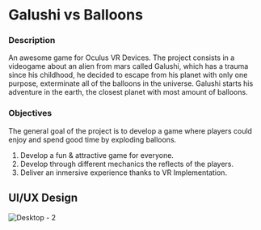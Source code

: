 # Galushi vs Balloons

### Description

An awesome game for Oculus VR Devices.
The project consists in a videogame about an alien from mars called Galushi, which has a trauma since his childhood, he decided to escape from his planet with only one purpose, exterminate all of the balloons in the universe. Galushi starts his adventure in the earth, the closest planet with most amount of balloons.

### Objectives

The general goal of the project is to develop a game where players could enjoy and spend good time by exploding balloons.
1. Develop a fun & attractive game for everyone.
2. Develop through different mechanics the reflects of the players.
3. Deliver an inmersive experience thanks to VR Implementation.

## UI/UX Design
![Desktop - 2](https://user-images.githubusercontent.com/25597149/128085430-4447791e-7c92-40bd-a69a-1e1833b423ee.png)

